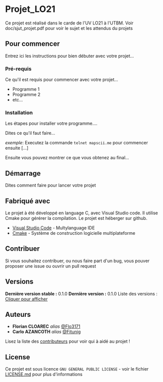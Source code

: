 # Projet_LO21

Ce projet est réalisé dans le carde de l'UV LO21 à l'UTBM. Voir doc/sjut_projet.pdf pour voir le sujet et les attendus du projets

## Pour commencer

Entrez ici les instructions pour bien débuter avec votre projet...

### Pré-requis

Ce qu'il est requis pour commencer avec votre projet...

- Programme 1
- Programme 2
- etc...

### Installation

Les étapes pour installer votre programme....

Dites ce qu'il faut faire...

_exemple_: Executez la commande ``telnet mapscii.me`` pour commencer ensuite [...]


Ensuite vous pouvez montrer ce que vous obtenez au final...

## Démarrage

Dites comment faire pour lancer votre projet

## Fabriqué avec

Le projet à été développé en language C, avec Visual Studio code. Il utilise Cmake pour gérérer la compilation. Le projet est héberger sur github.

* [Visual Studio Code](https://code.visualstudio.com) - Multylanguage IDE
* [Cmake](https://cmake.org) - Système de construction logicielle multiplateforme

## Contribuer

Si vous souhaitez contribuer, ou nous faire part d'un bug, vous pouver proposer une issue ou ouvrir un pull request

## Versions

**Dernière version stable :** 0.1.0
**Dernière version :** 0.1.0
Liste des versions : [Cliquer pour afficher](https://github.com/Flo3171/Projet_LO21/tags)

## Auteurs

* **Florian CLOAREC** _alias_ [@Flo3171](https://github.com/Flo3171)
* **Carlo AZANCOTH** _alias_ [@Fitunig](https://github.com/Fituning)

Lisez la liste des [contributeurs](https://github.com/Flo3171/Projet_LO21/contributors) pour voir qui à aidé au projet !


## License

Ce projet est sous licence ``GNU GENERAL PUBLIC LICENSE`` - voir le fichier [LICENSE.md](LICENSE.md) pour plus d'informations






